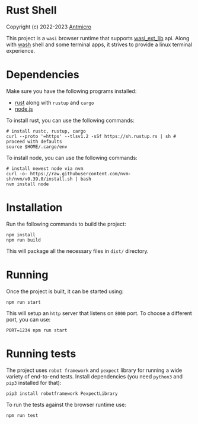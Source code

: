 # Rust Shell

Copyright (c) 2022-2023 [Antmicro](https://www.antmicro.com)

This project is a `wasi` browser runtime that supports [wasi_ext_lib](https://github.com/antmicro/wasi_ext_lib) api.
Along with [wash](https://github.com/antmicro/wash) shell and some terminal apps, it strives to provide a linux terminal experience.

# Dependencies

Make sure you have the following programs installed:

- [rust](https://www.rust-lang.org/) along with `rustup` and `cargo`
- [node.js](https://nodejs.org/)

To install rust, you can use the following commands:

```
# install rustc, rustup, cargo
curl --proto '=https' --tlsv1.2 -sSf https://sh.rustup.rs | sh # proceed with defaults
source $HOME/.cargo/env
```

To install node, you can use the following commands:

```
# install newest node via nvm
curl -o- https://raw.githubusercontent.com/nvm-sh/nvm/v0.39.0/install.sh | bash
nvm install node
```

# Installation

Run the following commands to build the project:

```
npm install
npm run build
```

This will package all the necessary files in `dist/` directory.

# Running

Once the project is built, it can be started using:

```
npm run start
```

This will setup an `http` server that listens on `8000` port.
To choose a different port, you can use:

```
PORT=1234 npm run start
```

# Running tests

The project uses `robot framework` and `pexpect` library for running a wide variety of end-to-end tests.
Install dependencies (you need `python3` and `pip3` installed for that):

```
pip3 install robotframework PexpectLibrary
```

To run the tests against the browser runtime use:

```
npm run test
```
